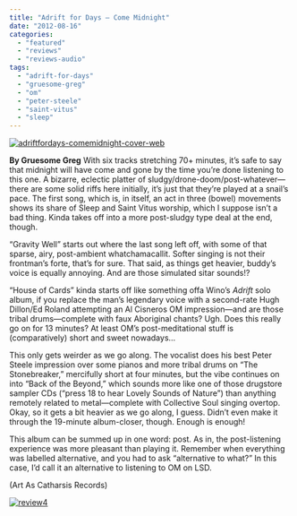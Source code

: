 ```yaml
---
title: "Adrift for Days – Come Midnight"
date: "2012-08-16"
categories: 
  - "featured"
  - "reviews"
  - "reviews-audio"
tags: 
  - "adrift-for-days"
  - "gruesome-greg"
  - "om"
  - "peter-steele"
  - "saint-vitus"
  - "sleep"
---
```


[![](http://www.hellbound.ca/wp-content/uploads/2012/08/adriftfordays-comemidnight-cover-web-590x590.jpg "adriftfordays-comemidnight-cover-web")](http://www.hellbound.ca/2012/08/adrift-for-days-come-midnight/adriftfordays-comemidnight-cover-web/)

**By Gruesome Greg** With six tracks stretching 70+ minutes, it’s safe to say that midnight will have come and gone by the time you’re done listening to this one. A bizarre, eclectic platter of sludgy/drone-doom/post-whatever—there are some solid riffs here initially, it’s just that they’re played at a snail’s pace. The first song, which is, in itself, an act in three (bowel) movements shows its share of Sleep and Saint Vitus worship, which I suppose isn’t a bad thing. Kinda takes off into a more post-sludgy type deal at the end, though.

“Gravity Well” starts out where the last song left off, with some of that sparse, airy, post-ambient whatchamacallit. Softer singing is not their frontman’s forte, that’s for sure. That said, as things get heavier, buddy’s voice is equally annoying. And are those simulated sitar sounds!?

“House of Cards” kinda starts off like something offa Wino’s _Adrift_ solo album, if you replace the man’s legendary voice with a second-rate Hugh Dillon/Ed Roland attempting an Al Cisneros OM impression—and are those tribal drums—complete with faux Aboriginal chants? Ugh. Does this really go on for 13 minutes? At least OM’s post-meditational stuff is (comparatively) short and sweet nowadays…

This only gets weirder as we go along. The vocalist does his best Peter Steele impression over some pianos and more tribal drums on “The Stonebreaker,” mercifully short at four minutes, but the vibe continues on into “Back of the Beyond,” which sounds more like one of those drugstore sampler CDs (“press 18 to hear Lovely Sounds of Nature”) than anything remotely related to metal—complete with Collective Soul singing overtop. Okay, so it gets a bit heavier as we go along, I guess. Didn’t even make it through the 19-minute album-closer, though. Enough is enough!

This album can be summed up in one word: post. As in, the post-listening experience was more pleasant than playing it. Remember when everything was labelled alternative, and you had to ask “alternative to what?” In this case, I’d call it an alternative to listening to OM on LSD.

(Art As Catharsis Records)

[![](http://www.hellbound.ca/wp-content/uploads/2009/08/review41.png "review4")](http://www.hellbound.ca/2011/01/cyco-miko-infectious-grooves-live-in-france-95/review4-3/)
